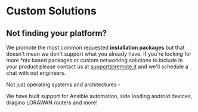 # Custom Solutions

## Not finding your platform?

We promote the most common requested **installation packages** but that doesn't mean we don't support what you already have. If you're looking for more \*nix based packages or custom networking solutions to include in your product please contact us at support@remote.it and we'll schedule a chat with out engineers.&#x20;

Not just operating systems and architectures -&#x20;

We have built support for Ansible automation, side loading android devices, dragino LORAWAN routers and more!
